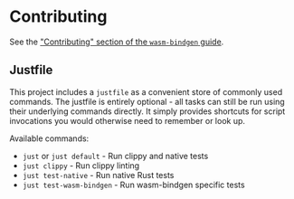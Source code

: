 # Contributing

See the ["Contributing" section of the `wasm-bindgen`
guide](https://wasm-bindgen.github.io/wasm-bindgen/contributing/index.html).

## Justfile

This project includes a `justfile` as a convenient store of commonly used commands. The justfile is entirely optional - all tasks can still be run using their underlying commands directly. It simply provides shortcuts for script invocations you would otherwise need to remember or look up.

Available commands:
- `just` or `just default` - Run clippy and native tests
- `just clippy` - Run clippy linting
- `just test-native` - Run native Rust tests
- `just test-wasm-bindgen` - Run wasm-bindgen specific tests
